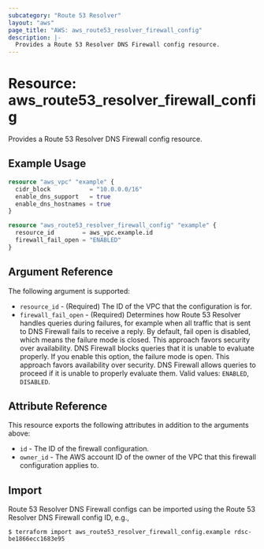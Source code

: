 ```yaml
---
subcategory: "Route 53 Resolver"
layout: "aws"
page_title: "AWS: aws_route53_resolver_firewall_config"
description: |-
  Provides a Route 53 Resolver DNS Firewall config resource.
---
```


# Resource: aws_route53_resolver_firewall_config

Provides a Route 53 Resolver DNS Firewall config resource.

## Example Usage

```terraform
resource "aws_vpc" "example" {
  cidr_block           = "10.0.0.0/16"
  enable_dns_support   = true
  enable_dns_hostnames = true
}

resource "aws_route53_resolver_firewall_config" "example" {
  resource_id        = aws_vpc.example.id
  firewall_fail_open = "ENABLED"
}
```

## Argument Reference

The following argument is supported:

* `resource_id` - (Required) The ID of the VPC that the configuration is for.
* `firewall_fail_open` - (Required) Determines how Route 53 Resolver handles queries during failures, for example when all traffic that is sent to DNS Firewall fails to receive a reply. By default, fail open is disabled, which means the failure mode is closed. This approach favors security over availability. DNS Firewall blocks queries that it is unable to evaluate properly. If you enable this option, the failure mode is open. This approach favors availability over security. DNS Firewall allows queries to proceed if it is unable to properly evaluate them. Valid values: `ENABLED`, `DISABLED`.

## Attribute Reference

This resource exports the following attributes in addition to the arguments above:

* `id` - The ID of the firewall configuration.
* `owner_id` - The AWS account ID of the owner of the VPC that this firewall configuration applies to.

## Import

Route 53 Resolver DNS Firewall configs can be imported using the Route 53 Resolver DNS Firewall config ID, e.g.,

```
$ terraform import aws_route53_resolver_firewall_config.example rdsc-be1866ecc1683e95
```

